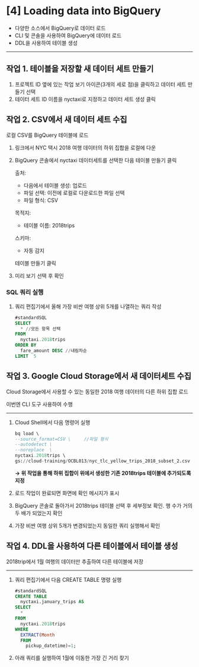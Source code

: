 # [4] Loading data into BigQuery

- 다양한 소스에서 BigQuery로 데이터 로드
- CLI 및 콘솔을 사용하여 BigQuery에 데이터 로드
- DDL을 사용하여 테이블 생성

---

## 작업 1. 테이블을 저장할 새 데이터 세트 만들기

1. 프로젝트 ID 옆에 있는 작업 보기 아이콘(3개의 세로 점)을 클릭하고 데이터 세트 만들기 선택
2. 테이터 세트 ID 이름을 nyctaxi로 지정하고 데이터 세트 생성 클릭

## 작업 2. CSV에서 새 데이터 세트 수집

로컬 CSV를 BigQuery 테이블에 로드

[](https://storage.googleapis.com/cloud-training/OCBL013/nyc_tlc_yellow_trips_2018_subset_1.csv)

1. 링크에서 NYC 택시 2018 여행 데이터의 하위 집합을 로컬에 다운
2. BigQuery 콘솔에서 nyctaxi 데이터세트를 선택한 다음 테이블 만들기 클릭
    
    출처:
    
    - 다음에서 테이블 생성: 업로드
    - 파일 선택: 이전에 로컬로 다운로드한 파일 선택
    - 파일 형식: CSV
    
    목적지:
    
    - 테이블 이름: 2018trips
    
    스키마:
    
    - 자동 감지
    
    테이블 만들기 클릭
    
3. 미리 보기 선택 후 확인

### SQL 쿼리 실행

1. 쿼리 편집기에서 올해 가장 비싼 여행 상위 5개를 나열하는 쿼리 작성
    
    ```sql
    #standardSQL
    SELECT
      * //모든 항목 선택
    FROM
      nyctaxi.2018trips
    ORDER BY
      fare_amount DESC //내림차순
    LIMIT  5
    ```
    

## 작업 3. Google Cloud Storage에서 새 데이터세트 수집


Cloud Storage에서 사용할 수 있는 동일한 2018 여행 데이터의 다른 하위 집합 로드

이번엔 CLI 도구 사용하여 수행

---

1. Cloud Shell에서 다음 명령어 실행
    
    ```sql
    bq load \
    --source_format=CSV \     //파일 형식
    --autodetect \
    --noreplace  \
    nyctaxi.2018trips \
    gs://cloud-training/OCBL013/nyc_tlc_yellow_trips_2018_subset_2.csv
    ```
    
    **→ 위 작업을 통해 하위 집합이 위에서 생성한 기존 2018trips 테이블에 추가되도록 지정**
    
2. 로드 작업이 완료되면 화면에 확인 메시지가 표시
3. BigQuery 콘솔로 돌아가서 2018trips 테이블 선택 후 세부정보 확인. 행 수가 거의 두 배가 되었는지 확인
4. 가장 비싼 여행 상위 5개가 변경되었는지 동일한 쿼리 실행해서 확인

## 작업 4. DDL을 사용하여 다른 테이블에서 테이블 생성

2018trip에서 1월 여행의 데이터만 추출하여 다른 테이블에 저장

---

1. 쿼리 편집기에서 다음 CREATE TABLE 명령 실행
    
    ```sql
    #standardSQL
    CREATE TABLE
      nyctaxi.january_trips AS
    SELECT
      *
    FROM
      nyctaxi.2018trips
    WHERE
      EXTRACT(Month
      FROM
        pickup_datetime)=1;
    ```
    
2. 아래 쿼리를 실행하여 1월에 이동한 가장 긴 거리 찾기